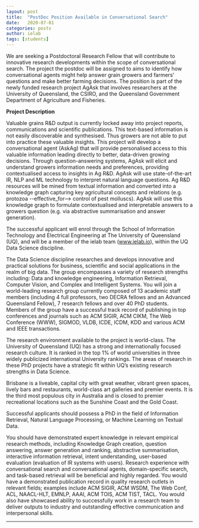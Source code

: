 ```yaml
---
layout: post
title:  "PostDoc Position Available in Conversational Search"
date:   2020-07-01
categories: posts
author: ielab
tags: [students]
---
```


We are seeking a Postdoctoral Research Fellow that will contribute to innovative research developments within the scope of conversational search. The project the postdoc will be assigned to aims to identify how conversational agents might help answer grain growers and farmers' questions and make better farming decisions.  The position is part of the newly funded research project AgAsk that involves researchers at the University of Queensland, the CSIRO, and the Queensland Government Department of Agriculture and Fisheries. 



**Project Description**

Valuable grains R&D output is currently locked away into project reports, communications and scientific publications. This text-based information is not easily discoverable and synthesised. Thus growers are not able to put into practice these valuable insights. This project will develop a conversational agent (AskAg) that will provide personalised access to this valuable information leading directly to better, data-driven growing decisions. Through question-answering systems, AgAsk will elicit and understand growers information needs and preferences, providing contextualised access to insights in Ag R&D. 
AgAsk will use state-of-the-art IR, NLP and ML technology to interpret natural language questions. Ag R&D resources will be mined from textual information and converted into a knowledge graph capturing key agricultural concepts and relations (e.g. protozoa --effective_for--> control of pest molluscs). AgAsk will use this knowledge graph to formulate contextualised and interpretable answers to a growers question (e.g. via abstractive summarisation and answer generation).

The successful applicant will enrol through the School of Information Technology and Electrical Engineering at The University of Queensland (UQ), and will be a member of the ielab team (www.ielab.io), within the UQ Data Science discipline.

The Data Science discipline researches and develops innovative and practical solutions for business, scientific and social applications in the realm of big data. The group encompasses a variety of research strengths including: Data and knowledge engineering, Information Retrieval, Computer Vision, and Complex and Intelligent Systems. You will join a world-leading research group currently composed of 13 academic staff members (including 4 full professors, two DECRA fellows and an Advanced Queensland Fellow), 7 research fellows and over 40 PhD students.  Members of the group have a successful track record of publishing in top conferences and journals such as ACM SIGIR, ACM CIKM, The Web Conference (WWW), SIGMOD, VLDB, ICDE, ICDM, KDD and various ACM and IEEE transactions.

The research environment available to the project is world-class. The University of Queensland (UQ) has a strong and internationally focused research culture. It is ranked in the top 1% of world universities in three widely publicized international University rankings. The areas of research in these PhD projects have a strategic fit within UQ’s existing research strengths in Data Science.

Brisbane is a liveable, capital city with great weather, vibrant green spaces, lively bars and restaurants, world-class art galleries and premier events. It is the third most populous city in Australia and is closed to premier recreational locations such as the Sunshine Coast and the Gold Coast.

Successful applicants should possess a PhD in the field of Information Retrieval, Natural Language Processing, or Machine Learning on Textual Data.

You should have demonstrated expert knowledge in relevant empirical research methods, including Knowledge Graph creation, question answering, answer generation and ranking, abstractive summarisation, interactive information retrieval, intent understanding, user-based evaluation (evaluation of IR systems with users). Research experience with conversational search and conversational agents, domain-specific search, and task-based retrieval will be beneficial and highly regarded.
You would have a demonstrated publication record in quality research outlets in relevant fields; examples include ACM SIGIR, ACM WSDM, The Web Conf, ACL, NAACL-HLT, EMNLP, AAAI, ACM TOIS, ACM TIST, TACL. 
You would also have showcased ability to successfully work in a research team to deliver outputs to industry and outstanding effective communication and interpersonal skills. 



---


